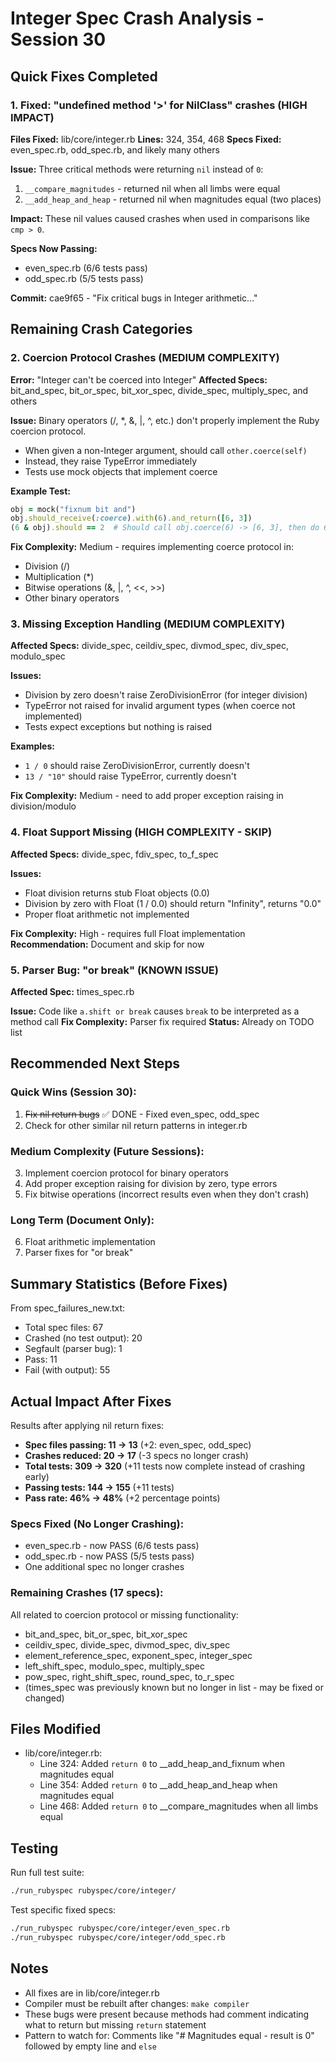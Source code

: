 # Integer Spec Crash Analysis - Session 30

## Quick Fixes Completed

### 1. Fixed: "undefined method '>' for NilClass" crashes (HIGH IMPACT)
**Files Fixed:** lib/core/integer.rb
**Lines:** 324, 354, 468
**Specs Fixed:** even_spec.rb, odd_spec.rb, and likely many others

**Issue:** Three critical methods were returning `nil` instead of `0`:
1. `__compare_magnitudes` - returned nil when all limbs were equal
2. `__add_heap_and_heap` - returned nil when magnitudes equal (two places)

**Impact:** These nil values caused crashes when used in comparisons like `cmp > 0`.

**Specs Now Passing:**
- even_spec.rb (6/6 tests pass)
- odd_spec.rb (5/5 tests pass)

**Commit:** cae9f65 - "Fix critical bugs in Integer arithmetic..."

## Remaining Crash Categories

### 2. Coercion Protocol Crashes (MEDIUM COMPLEXITY)
**Error:** "Integer can't be coerced into Integer"
**Affected Specs:** bit_and_spec, bit_or_spec, bit_xor_spec, divide_spec, multiply_spec, and others

**Issue:** Binary operators (/, *, &, |, ^, etc.) don't properly implement the Ruby coercion protocol.
- When given a non-Integer argument, should call `other.coerce(self)`
- Instead, they raise TypeError immediately
- Tests use mock objects that implement coerce

**Example Test:**
```ruby
obj = mock("fixnum bit and")
obj.should_receive(:coerce).with(6).and_return([6, 3])
(6 & obj).should == 2  # Should call obj.coerce(6) -> [6, 3], then do 6 & 3 = 2
```

**Fix Complexity:** Medium - requires implementing coerce protocol in:
- Division (/)
- Multiplication (*)
- Bitwise operations (&, |, ^, <<, >>)
- Other binary operators

### 3. Missing Exception Handling (MEDIUM COMPLEXITY)
**Affected Specs:** divide_spec, ceildiv_spec, divmod_spec, div_spec, modulo_spec

**Issues:**
- Division by zero doesn't raise ZeroDivisionError (for integer division)
- TypeError not raised for invalid argument types (when coerce not implemented)
- Tests expect exceptions but nothing is raised

**Examples:**
- `1 / 0` should raise ZeroDivisionError, currently doesn't
- `13 / "10"` should raise TypeError, currently doesn't

**Fix Complexity:** Medium - need to add proper exception raising in division/modulo

### 4. Float Support Missing (HIGH COMPLEXITY - SKIP)
**Affected Specs:** divide_spec, fdiv_spec, to_f_spec

**Issues:**
- Float division returns stub Float objects (0.0)
- Division by zero with Float (1 / 0.0) should return "Infinity", returns "0.0"
- Proper float arithmetic not implemented

**Fix Complexity:** High - requires full Float implementation
**Recommendation:** Document and skip for now

### 5. Parser Bug: "or break" (KNOWN ISSUE)
**Affected Spec:** times_spec.rb

**Issue:** Code like `a.shift or break` causes `break` to be interpreted as a method call
**Fix Complexity:** Parser fix required
**Status:** Already on TODO list

## Recommended Next Steps

### Quick Wins (Session 30):
1. ~~Fix nil return bugs~~ ✅ DONE - Fixed even_spec, odd_spec
2. Check for other similar nil return patterns in integer.rb

### Medium Complexity (Future Sessions):
3. Implement coercion protocol for binary operators
4. Add proper exception raising for division by zero, type errors
5. Fix bitwise operations (incorrect results even when they don't crash)

### Long Term (Document Only):
6. Float arithmetic implementation
7. Parser fixes for "or break"

## Summary Statistics (Before Fixes)

From spec_failures_new.txt:
- Total spec files: 67
- Crashed (no test output): 20
- Segfault (parser bug): 1
- Pass: 11
- Fail (with output): 55

## Actual Impact After Fixes

Results after applying nil return fixes:
- **Spec files passing: 11 → 13** (+2: even_spec, odd_spec)
- **Crashes reduced: 20 → 17** (-3 specs no longer crash)
- **Total tests: 309 → 320** (+11 tests now complete instead of crashing early)
- **Passing tests: 144 → 155** (+11 tests)
- **Pass rate: 46% → 48%** (+2 percentage points)

### Specs Fixed (No Longer Crashing):
- even_spec.rb - now PASS (6/6 tests pass)
- odd_spec.rb - now PASS (5/5 tests pass)
- One additional spec no longer crashes

### Remaining Crashes (17 specs):
All related to coercion protocol or missing functionality:
- bit_and_spec, bit_or_spec, bit_xor_spec
- ceildiv_spec, divide_spec, divmod_spec, div_spec
- element_reference_spec, exponent_spec, integer_spec
- left_shift_spec, modulo_spec, multiply_spec
- pow_spec, right_shift_spec, round_spec, to_r_spec
- (times_spec was previously known but no longer in list - may be fixed or changed)

## Files Modified

- lib/core/integer.rb:
  - Line 324: Added `return 0` to __add_heap_and_fixnum when magnitudes equal
  - Line 354: Added `return 0` to __add_heap_and_heap when magnitudes equal
  - Line 468: Added `return 0` to __compare_magnitudes when all limbs equal

## Testing

Run full test suite:
```bash
./run_rubyspec rubyspec/core/integer/
```

Test specific fixed specs:
```bash
./run_rubyspec rubyspec/core/integer/even_spec.rb
./run_rubyspec rubyspec/core/integer/odd_spec.rb
```

## Notes

- All fixes are in lib/core/integer.rb
- Compiler must be rebuilt after changes: `make compiler`
- These bugs were present because methods had comment indicating what to return but missing `return` statement
- Pattern to watch for: Comments like "# Magnitudes equal - result is 0" followed by empty line and `else`
